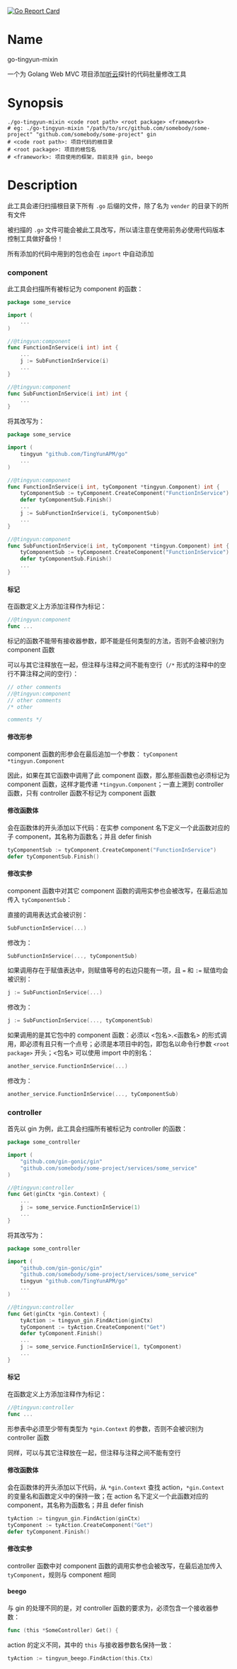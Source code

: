 [![Go Report Card](https://goreportcard.com/badge/github.com/sudiyi/go-tingyun-mixin)](https://goreportcard.com/report/github.com/sudiyi/go-tingyun-mixin)

Name
====

go-tingyun-mixin

一个为 Golang Web MVC 项目添加[听云](https://github.com/TingYunAPM/go)探针的代码批量修改工具

Synopsis
========

```shell
./go-tingyun-mixin <code root path> <root package> <framework>
# eg: ./go-tingyun-mixin "/path/to/src/github.com/somebody/some-project" "github.com/somebody/some-project" gin
# <code root path>: 项目代码的根目录
# <root package>: 项目的根包名
# <framework>: 项目使用的框架，目前支持 gin, beego
```

Description
===========

此工具会递归扫描根目录下所有 `.go` 后缀的文件，除了名为 `vender` 的目录下的所有文件

被扫描的 `.go` 文件可能会被此工具改写，所以请注意在使用前务必使用代码版本控制工具做好备份！

所有添加的代码中用到的包也会在 `import` 中自动添加

### component

此工具会扫描所有被标记为 component 的函数：

```go
package some_service

import (
	...
)

//@tingyun:component
func FunctionInService(i int) int {
	...
	j := SubFunctionInService(i)
	...
}

//@tingyun:component
func SubFunctionInService(i int) int {
	...
}
```

将其改写为：

```go
package some_service

import (
	tingyun "github.com/TingYunAPM/go"
	...
)

//@tingyun:component
func FunctionInService(i int, tyComponent *tingyun.Component) int {
	tyComponentSub := tyComponent.CreateComponent("FunctionInService")
	defer tyComponentSub.Finish()
	...
	j := SubFunctionInService(i, tyComponentSub)
	...
}

//@tingyun:component
func SubFunctionInService(i int, tyComponent *tingyun.Component) int {
	tyComponentSub := tyComponent.CreateComponent("FunctionInService")
	defer tyComponentSub.Finish()
	...
}
```

#### 标记

在函数定义上方添加注释作为标记：

```go
//@tingyun:component
func ...
```

标记的函数不能带有接收器参数，即不能是任何类型的方法，否则不会被识别为 component 函数

可以与其它注释放在一起，但注释与注释之间不能有空行（`/*` 形式的注释中的空行不算注释之间的空行）：

```go
// other comments
//@tingyun:component
// other comments
/* other

comments */
```

#### 修改形参

component 函数的形参会在最后追加一个参数： `tyComponent *tingyun.Component`

因此，如果在其它函数中调用了此 component 函数，那么那些函数也必须标记为 component 函数，这样才能传递 `*tingyun.Component`；一直上溯到 controller 函数，只有 controller 函数不标记为 component 函数

#### 修改函数体

会在函数体的开头添加以下代码：在实参 component 名下定义一个此函数对应的子 component，其名称为函数名；并且 defer finish

```go
tyComponentSub := tyComponent.CreateComponent("FunctionInService")
defer tyComponentSub.Finish()
```

#### 修改实参

component 函数中对其它 component 函数的调用实参也会被改写，在最后追加传入 `tyComponentSub`：

直接的调用表达式会被识别：

```go
SubFunctionInService(...)
```

修改为：

```go
SubFunctionInService(..., tyComponentSub)
```

如果调用存在于赋值表达中，则赋值等号的右边只能有一项，且 `=` 和 `:=` 赋值均会被识别：

```go
j := SubFunctionInService(...)
```

修改为：

```go
j := SubFunctionInService(..., tyComponentSub)
```

如果调用的是其它包中的 component 函数：必须以 <包名>.<函数名> 的形式调用，即必须有且只有一个点号；必须是本项目中的包，即包名以命令行参数 `<root package>` 开头；<包名> 可以使用 import 中的别名：

```go
another_service.FunctionInService(...)
```

修改为：

```go
another_service.FunctionInService(..., tyComponentSub)
```

### controller

首先以 gin 为例，此工具会扫描所有被标记为 controller 的函数：

```go
package some_controller

import (
	"github.com/gin-gonic/gin"
	"github.com/somebody/some-project/services/some_service"
)

//@tingyun:controller
func Get(ginCtx *gin.Context) {
	...
	j := some_service.FunctionInService(1)
	...
}
```

将其改写为：

```go
package some_controller

import (
	"github.com/gin-gonic/gin"
	"github.com/somebody/some-project/services/some_service"
	tingyun "github.com/TingYunAPM/go"
	...
)

//@tingyun:controller
func Get(ginCtx *gin.Context) {
	tyAction := tingyun_gin.FindAction(ginCtx)
	tyComponent := tyAction.CreateComponent("Get")
	defer tyComponent.Finish()
	...
	j := some_service.FunctionInService(1, tyComponent)
	...
}
```

#### 标记

在函数定义上方添加注释作为标记：

```go
//@tingyun:controller
func ...
```

形参表中必须至少带有类型为 `*gin.Context` 的参数，否则不会被识别为 controller 函数

同样，可以与其它注释放在一起，但注释与注释之间不能有空行

#### 修改函数体

会在函数体的开头添加以下代码，从 `*gin.Context` 查找 action，`*gin.Context` 的变量名和函数定义中的保持一致；在 action 名下定义一个此函数对应的 component，其名称为函数名；并且 defer finish

```go
tyAction := tingyun_gin.FindAction(ginCtx)
tyComponent := tyAction.CreateComponent("Get")
defer tyComponent.Finish()
```

#### 修改实参

controller 函数中对 component 函数的调用实参也会被改写，在最后追加传入 `tyComponent`，规则与 component 相同

#### beego

与 gin 的处理不同的是，对 controller 函数的要求为，必须包含一个接收器参数：

```go
func (this *SomeController) Get() {
```

action 的定义不同，其中的 `this` 与接收器参数名保持一致：

```go
tyAction := tingyun_beego.FindAction(this.Ctx)
```

